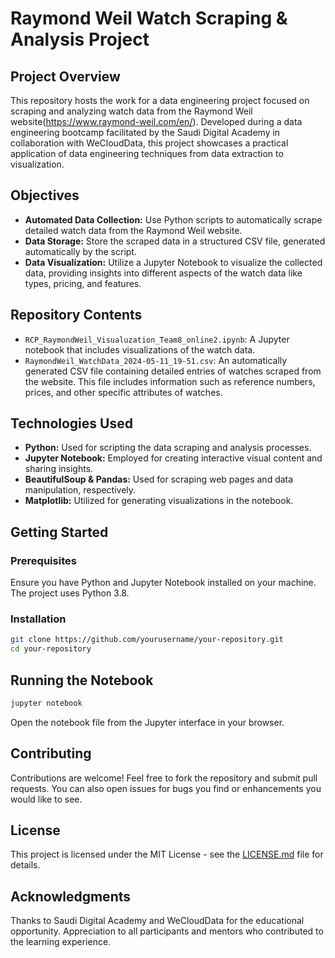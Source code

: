 # Raymond Weil Watch Scraping & Analysis Project

## Project Overview
This repository hosts the work for a data engineering project focused on scraping and analyzing watch data from the Raymond Weil website(https://www.raymond-weil.com/en/). Developed during a data engineering bootcamp facilitated by the Saudi Digital Academy in collaboration with WeCloudData, this project showcases a practical application of data engineering techniques from data extraction to visualization.

## Objectives
- **Automated Data Collection:** Use Python scripts to automatically scrape detailed watch data from the Raymond Weil website.
- **Data Storage:** Store the scraped data in a structured CSV file, generated automatically by the script.
- **Data Visualization:** Utilize a Jupyter Notebook to visualize the collected data, providing insights into different aspects of the watch data like types, pricing, and features.

## Repository Contents
- `RCP_RaymondWeil_Visualuzation_Team8_online2.ipynb`: A Jupyter notebook that includes visualizations of the watch data.
- `RaymondWeil_WatchData_2024-05-11_19-51.csv`: An automatically generated CSV file containing detailed entries of watches scraped from the website. This file includes information such as reference numbers, prices, and other specific attributes of watches.

## Technologies Used
- **Python:** Used for scripting the data scraping and analysis processes.
- **Jupyter Notebook:** Employed for creating interactive visual content and sharing insights.
- **BeautifulSoup & Pandas:** Used for scraping web pages and data manipulation, respectively.
- **Matplotlib:** Utilized for generating visualizations in the notebook.

## Getting Started
### Prerequisites
Ensure you have Python and Jupyter Notebook installed on your machine. The project uses Python 3.8.

### Installation
```bash
git clone https://github.com/yourusername/your-repository.git
cd your-repository
```

## Running the Notebook
```bash
jupyter notebook
```

Open the notebook file from the Jupyter interface in your browser.

## Contributing
Contributions are welcome! Feel free to fork the repository and submit pull requests. You can also open issues for bugs you find or enhancements you would like to see.

## License
This project is licensed under the MIT License - see the [LICENSE.md](LICENSE.md) file for details.

## Acknowledgments
Thanks to Saudi Digital Academy and WeCloudData for the educational opportunity. Appreciation to all participants and mentors who contributed to the learning experience.
